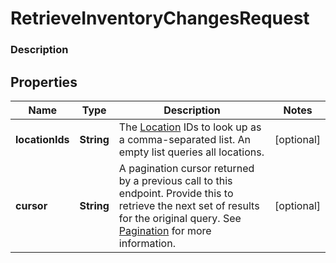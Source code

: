
# RetrieveInventoryChangesRequest

### Description



## Properties
Name | Type | Description | Notes
------------ | ------------- | ------------- | -------------
**locationIds** | **String** | The [Location](#type-location) IDs to look up as a comma-separated list. An empty list queries all locations. |  [optional]
**cursor** | **String** | A pagination cursor returned by a previous call to this endpoint. Provide this to retrieve the next set of results for the original query.  See [Pagination](/basics/api101/pagination) for more information. |  [optional]



